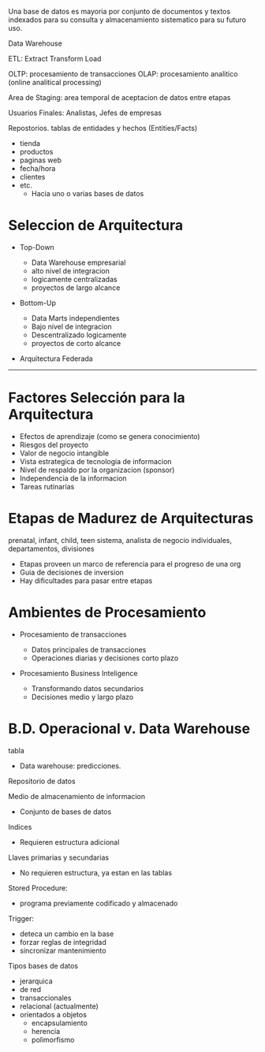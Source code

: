 
Una base de datos es mayoria por conjunto de documentos y textos indexados para su consulta y almacenamiento sistematico para su futuro uso.

Data Warehouse

ETL: Extract Transform Load

OLTP: procesamiento de transacciones
OLAP: procesamiento analitico (online analitical processing)

Area de Staging: area temporal de aceptacion de datos entre etapas

Usuarios Finales: Analistas, Jefes de empresas


Repostorios. tablas de entidades y hechos (Entities/Facts)
- tienda
- productos
- paginas web
- fecha/hora
- clientes
- etc.
	- Hacia uno o varias bases de datos

# Seleccion de Arquitectura

- Top-Down
	- Data Warehouse empresarial
	- alto nivel de integracion
	- logicamente centralizadas
	- proyectos de largo alcance

- Bottom-Up
	- Data Marts independientes
	- Bajo nivel de integracion
	- Descentralizado logicamente
	- proyectos de corto alcance

- Arquitectura Federada

___
# Factores Selección para la Arquitectura

- Efectos de aprendizaje (como se genera conocimiento)
- Riesgos del proyecto
- Valor de negocio intangible
- Vista estrategica de tecnologia de informacion
- Nivel de respaldo por la organizacion (sponsor)
- Independencia de la informacion
- Tareas rutinarias

# Etapas de Madurez de Arquitecturas

prenatal, infant, child, teen
sistema, analista de negocio individuales, departamentos, divisiones

- Etapas proveen un marco de referencia para el progreso de una org
- Guia de decisiones de inversion
- Hay dificultades para  pasar entre etapas


# Ambientes de Procesamiento

- Procesamiento de transacciones
	- Datos principales de transacciones
	- Operaciones diarias y decisiones corto plazo

- Procesamiento Business Inteligence
	- Transformando datos secundarios
	- Decisiones medio y largo plazo

# B.D. Operacional v. Data Warehouse

tabla

- Data warehouse: predicciones.

Repositorio de datos

Medio de almacenamiento de informacion
- Conjunto de bases de datos

Indices
- Requieren estructura adicional

Llaves primarias y secundarias
- No requieren estructura, ya estan en las tablas

Stored Procedure:
- programa previamente codificado y almacenado

Trigger:
- deteca un cambio en la base
- forzar reglas de integridad
- sincronizar mantenimiento

Tipos bases de datos
- jerarquica
- de red
- transaccionales
- relacional (actualmente)
- orientados a objetos
	- encapsulamiento
	- herencia
	- polimorfismo

